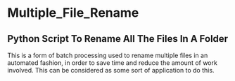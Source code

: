 # Multiple_File_Rename

## Python Script To Rename All The Files In A Folder

This is a form of batch processing used to rename multiple files in an automated fashion, in order to save time and reduce the amount of work involved. This can be considered as some sort of application to do this.
